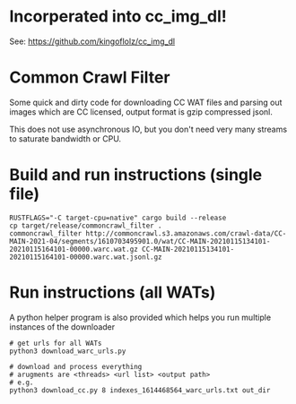 # Incorperated into cc_img_dl!
See: https://github.com/kingoflolz/cc_img_dl

# Common Crawl Filter

Some quick and dirty code for downloading CC WAT files and parsing out images which are CC licensed, output format is 
gzip compressed jsonl.

This does not use asynchronous IO, but you don't need very many streams to saturate bandwidth or CPU.

# Build and run instructions (single file)
```shell
RUSTFLAGS="-C target-cpu=native" cargo build --release
cp target/release/commoncrawl_filter .
commoncrawl_filter http://commoncrawl.s3.amazonaws.com/crawl-data/CC-MAIN-2021-04/segments/1610703495901.0/wat/CC-MAIN-20210115134101-20210115164101-00000.warc.wat.gz CC-MAIN-20210115134101-20210115164101-00000.warc.wat.jsonl.gz
```

# Run instructions (all WATs)
A python helper program is also provided which helps you run multiple instances of the downloader

```shell
# get urls for all WATs
python3 download_warc_urls.py

# download and process everything
# arugments are <threads> <url list> <output path>
# e.g.
python3 download_cc.py 8 indexes_1614468564_warc_urls.txt out_dir
```
